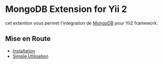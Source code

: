 MongoDB Extension for Yii 2
===========================

cet extention vous permet l'integration de [MongoDB](https://www.mongodb.com/) pour Yii2 framework.

Mise en Route
---------------

* [Installation](installation.md)
* [Simple Utilisation](basic-usage.md)
